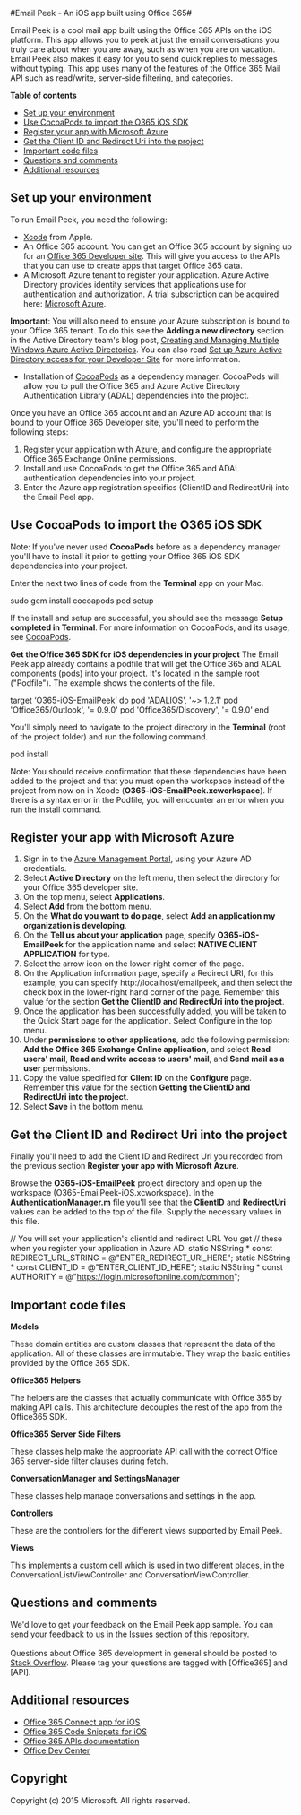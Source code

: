 #Email Peek - An iOS app built using Office 365#

Email Peek is a cool mail app built using the Office 365 APIs on the iOS platform. This app allows you to peek at just the email conversations you truly care about when you are away, such as when you are on vacation. Email Peek also makes it easy for you to send quick replies to messages without typing. This app uses many of the features of the Office 365 Mail API such as read/write, server-side filtering, and categories.

**Table of contents**

* [Set up your environment](#set-up-your-environment)
* [Use CocoaPods to import the O365 iOS SDK](#use-cocoapods-to-import-the-o365-ios-sdk)
* [Register your app with Microsoft Azure](#register-your-app-with-microsoft-azure)
* [Get the Client ID and Redirect Uri into the project](#get-the-client-id-and-redirect-uri-into-the-project)
* [Important code files](#code-of-interest)
* [Questions and comments](#questions-and-comments)
* [Additional resources](#additional-resources)



## Set up your environment ##

To run Email Peek, you need the following:


* [Xcode](https://developer.apple.com/) from Apple.
* An Office 365 account. You can get an Office 365 account by signing up for an [Office 365 Developer site](http://msdn.microsoft.com/en-us/library/office/fp179924.aspx). This will give you access to the APIs that you can use to create apps that target Office 365 data.
* A Microsoft Azure tenant to register your application. Azure Active Directory provides identity services that applications use for authentication and authorization. A trial subscription can be acquired here: [Microsoft Azure](https://account.windowsazure.com/SignUp).

**Important**: You will also need to ensure your Azure subscription is bound to your Office 365 tenant. To do this see the **Adding a new directory** section in the Active Directory team's blog post, [Creating and Managing Multiple Windows Azure Active Directories](http://blogs.technet.com/b/ad/archive/2013/11/08/creating-and-managing-multiple-windows-azure-active-directories.aspx). You can also read [Set up Azure Active Directory access for your Developer Site](http://msdn.microsoft.com/en-us/office/office365/howto/setup-development-environment#bk_CreateAzureSubscription) for more information.


* Installation of [CocoaPods](https://cocoapods.org/) as a dependency manager. CocoaPods will allow you to pull the Office 365 and Azure Active Directory Authentication Library (ADAL) dependencies into the project.

Once you have an Office 365 account and an Azure AD account that is bound to your Office 365 Developer site, you'll need to perform the following steps:

1. Register your application with Azure, and configure the appropriate Office 365 Exchange Online permissions. 
2. Install and use CocoaPods to get the Office 365 and ADAL authentication dependencies into your project. 
3. Enter the Azure app registration specifics (ClientID and RedirectUri) into the Email Peel app.

## Use CocoaPods to import the O365 iOS SDK
Note: If you've never used **CocoaPods** before as a dependency manager you'll have to install it prior to getting your Office 365 iOS SDK dependencies into your project. 

Enter the next two lines of code from the **Terminal** app on your Mac.

sudo gem install cocoapods
pod setup

If the install and setup are successful, you should see the message **Setup completed in Terminal**. For more information on CocoaPods, and its usage, see [CocoaPods](https://cocoapods.org/).


**Get the Office 365 SDK for iOS dependencies in your project**
The Email Peek app already contains a podfile that will get the Office 365 and ADAL components (pods) into your project. It's located in the sample root ("Podfile"). The example shows the contents of the file.

target ‘O365-iOS-EmailPeek’ do
pod 'ADALIOS',   '~> 1.2.1'
pod 'Office365/Outlook', '= 0.9.0'
pod 'Office365/Discovery', '= 0.9.0'
end


You'll simply need to navigate to the project directory in the **Terminal** (root of the project folder) and run the following command.


pod install

Note: You should receive confirmation that these dependencies have been added to the project and that you must open the workspace instead of the project from now on in Xcode (**O365-iOS-EmailPeek.xcworkspace**).  If there is a syntax error in the Podfile, you will encounter an error when you run the install command.

## Register your app with Microsoft Azure
1.	Sign in to the [Azure Management Portal](https://manage.windowsazure.com), using your Azure AD credentials.
2.	Select **Active Directory** on the left menu, then select the directory for your Office 365 developer site.
3.	On the top menu, select **Applications**.
4.	Select **Add** from the bottom menu.
5.	On the **What do you want to do page**, select **Add an application my organization is developing**.
6.	On the **Tell us about your application** page, specify **O365-iOS-EmailPeek** for the application name and select **NATIVE CLIENT APPLICATION** for type.
7.	Select the arrow icon on the lower-right corner of the page.
8.	On the Application information page, specify a Redirect URI, for this example, you can specify http://localhost/emailpeek, and then select the check box in the lower-right hand corner of the page. Remember this value for the section **Get the ClientID and RedirectUri into the project**.
9.	Once the application has been successfully added, you will be taken to the Quick Start page for the application. Select Configure in the top menu.
10.	Under **permissions to other applications**, add the following permission: **Add the Office 365 Exchange Online application**, and select **Read users' mail**, **Read and write access to users' mail**, and **Send mail as a user** permissions.
13.	Copy the value specified for **Client ID** on the **Configure** page. Remember this value for the section **Getting the ClientID and RedirectUri into the project**.
14.	Select **Save** in the bottom menu.


## Get the Client ID and Redirect Uri into the project

Finally you'll need to add the Client ID and Redirect Uri you recorded from the previous section **Register your app with Microsoft Azure**.

Browse the **O365-iOS-EmailPeek** project directory and open up the workspace (O365-EmailPeek-iOS.xcworkspace). In the **AuthenticationManager.m** file you'll see that the **ClientID** and **RedirectUri** values can be added to the top of the file. Supply the necessary values in this file.

// You will set your application's clientId and redirect URI. You get
// these when you register your application in Azure AD.
static NSString * const REDIRECT_URL_STRING = @"ENTER_REDIRECT_URI_HERE";
static NSString * const CLIENT_ID           = @"ENTER_CLIENT_ID_HERE";
static NSString * const AUTHORITY           = @"https://login.microsoftonline.com/common";




## Important code files


**Models**

These domain entities are custom classes that represent the data of the application. All of these classes are immutable.  They wrap the basic entities provided by the Office 365 SDK. 

**Office365 Helpers**

The helpers are the classes that actually communicate with Office 365 by making API calls. This architecture decouples the rest of the app from the Office365 SDK.

**Office365 Server Side Filters**

These classes help make the appropriate API call with the correct Office 365 server-side filter clauses during fetch. 

**ConversationManager and SettingsManager**

These classes help manage conversations and settings in the app. 

**Controllers**

These are the controllers for the different views supported by Email Peek.

**Views**

This implements a custom cell which is used in two different places, in the ConversationListViewController and ConversationViewController. 


## Questions and comments

We'd love to get your feedback on the Email Peek app sample. You can send your feedback to us in the [Issues](https://github.com/OfficeDev/O365-EmailPeek-iOS) section of this repository. <br>
<br>
Questions about Office 365 development in general should be posted to [Stack Overflow](http://stackoverflow.com/questions/tagged/Office365+API). Please tag your questions are tagged with [Office365] and [API].

## Additional resources

* [Office 365 Connect app for iOS](https://github.com/OfficeDev/O365-iOS-Connect)
* [Office 365 Code Snippets for iOS](https://github.com/OfficeDev/O365-iOS-Snippets)
* [Office 365 APIs documentation](http://msdn.microsoft.com/office/office365/howto/platform-development-overview)
* [Office Dev Center](http://dev.office.com/)

## Copyright

Copyright (c) 2015 Microsoft. All rights reserved.